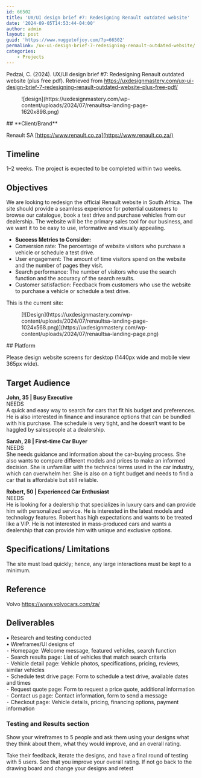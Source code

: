 ```yaml
---
id: 66502
title: 'UX/UI design brief #7: Redesigning Renault outdated website'
date: '2024-09-05T14:53:44-04:00'
author: admin
layout: post
guid: 'https://www.nuggetofjoy.com/?p=66502'
permalink: /ux-ui-design-brief-7-redesigning-renault-outdated-website/
categories:
    - Projects
---
```


Pedzai, C. (2024). UX/UI design brief #7: Redesigning Renault outdated website (plus free pdf). Retrieved from https://uxdesignmastery.com/ux-ui-design-brief-7-redesigning-renault-outdated-website-plus-free-pdf/

<div class="wp-block-image"><figure class="aligncenter">![design](https://uxdesignmastery.com/wp-content/uploads/2024/07/renaultsa-landing-page-1620x898.png)</figure></div>## **Client/Brand**

Renault SA [https://www.renault.co.za](https://www.renault.co.za/)

## **Timeline**

1–2 weeks. The project is expected to be completed within two weeks.

## **Objectives**

We are looking to redesign the official Renault website in South Africa. The site should provide a seamless experience for potential customers to browse our catalogue, book a test drive and purchase vehicles from our dealership. The website will be the primary sales tool for our business, and we want it to be easy to use, informative and visually appealing.

- **Success Metrics to Consider:**
- Conversion rate: The percentage of website visitors who purchase a vehicle or schedule a test drive.
- User engagement: The amount of time visitors spend on the website and the number of pages they visit.
- Search performance: The number of visitors who use the search function and the accuracy of the search results.
- Customer satisfaction: Feedback from customers who use the website to purchase a vehicle or schedule a test drive.

This is the current site:

<div class="wp-block-image"><figure class="aligncenter">[![Design](https://uxdesignmastery.com/wp-content/uploads/2024/07/renaultsa-landing-page-1024x568.png)](https://uxdesignmastery.com/wp-content/uploads/2024/07/renaultsa-landing-page.png)</figure></div>## Platform

Please design website screens for desktop (1440px wide and mobile view 365px wide).

## Target Audience

**John, 35 | Busy Executive**  
NEEDS  
A quick and easy way to search for cars that fit his budget and preferences. He is also interested in finance and insurance options that can be bundled with his purchase. The schedule is very tight, and he doesn’t want to be haggled by salespeople at a dealership.

**Sarah, 28 | First-time Car Buyer**  
NEEDS  
She needs guidance and information about the car-buying process. She also wants to compare different models and prices to make an informed decision. She is unfamiliar with the technical terms used in the car industry, which can overwhelm her. She is also on a tight budget and needs to find a car that is affordable but still reliable.

**Robert, 50 | Experienced Car Enthusiast**  
NEEDS  
He is looking for a dealership that specializes in luxury cars and can provide him with personalized service. He is interested in the latest models and technology features. Robert has high expectations and wants to be treated like a VIP. He is not interested in mass-produced cars and wants a dealership that can provide him with unique and exclusive options.

## Specifications/ Limitations

The site must load quickly; hence, any large interactions must be kept to a minimum.

## Reference

Volvo <https://www.volvocars.com/za/>

## Deliverables

• Research and testing conducted  
• Wireframes/UI designs of  
⁃ Homepage: Welcome message, featured vehicles, search function  
⁃ Search results page: List of vehicles that match search criteria  
⁃ Vehicle detail page: Vehicle photos, specifications, pricing, reviews, similar vehicles  
⁃ Schedule test drive page: Form to schedule a test drive, available dates and times  
⁃ Request quote page: Form to request a price quote, additional information  
⁃ Contact us page: Contact information, form to send a message  
⁃ Checkout page: Vehicle details, pricing, financing options, payment information

### Testing and Results section

Show your wireframes to 5 people and ask them using your designs what they think about them, what they would improve, and an overall rating.

Take their feedback, iterate the designs, and have a final round of testing with 5 users. See that you improve your overall rating. If not go back to the drawing board and change your designs and retest